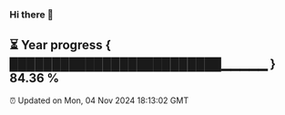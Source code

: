 ### Hi there 👋
⏳ Year progress { █████████████████████████▁▁▁▁▁ } 84.36 %
---
⏰ Updated on Mon, 04 Nov 2024 18:13:02 GMT

